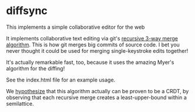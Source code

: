 # diffsync
This implements a simple collaborative editor for the web

It implements collaborative text editing via git's [recursive 3-way merge algorithm](https://public-inbox.org/git/20050826184731.GA13629@c165.ib.student.liu.se/).  This is how git merges big commits of source code. I bet you never thought it could be used for merging single-keystroke edits together!

It's actually remarkable fast, too, because it uses the amazing Myer's algorithm for the diffing!

See the index.html file for an example usage.

We [hypothesize](https://stackoverflow.com/a/48652362/440344) that this algorithm actually can be proven to be a CRDT, by observing that each recursive merge creates a least-upper-bound within a semilattice.
